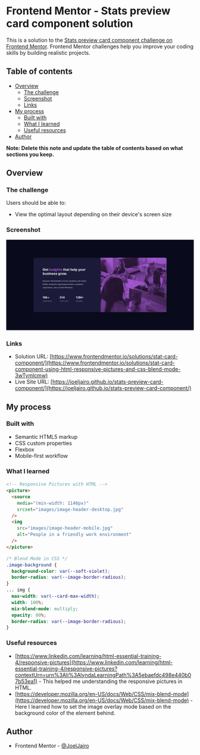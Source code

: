 # Frontend Mentor - Stats preview card component solution

This is a solution to the [Stats preview card component challenge on Frontend Mentor](https://www.frontendmentor.io/challenges/stats-preview-card-component-8JqbgoU62). Frontend Mentor challenges help you improve your coding skills by building realistic projects.

## Table of contents

- [Overview](#overview)
  - [The challenge](#the-challenge)
  - [Screenshot](#screenshot)
  - [Links](#links)
- [My process](#my-process)
  - [Built with](#built-with)
  - [What I learned](#what-i-learned)
  - [Useful resources](#useful-resources)
- [Author](#author)

**Note: Delete this note and update the table of contents based on what sections you keep.**

## Overview

### The challenge

Users should be able to:

- View the optimal layout depending on their device's screen size

### Screenshot

![](./screenshot.jpg)

### Links

- Solution URL: [https://www.frontendmentor.io/solutions/stat-card-component/](https://www.frontendmentor.io/solutions/stat-card-component-using-html-responsive-pictures-and-css-blend-mode-3wTymlcmw)
- Live Site URL: [https://joeljairo.github.io/stats-preview-card-component/](https://joeljairo.github.io/stats-preview-card-component/)

## My process

### Built with

- Semantic HTML5 markup
- CSS custom properties
- Flexbox
- Mobile-first workflow

### What I learned

```html
<!-- Responsive Pictures with HTML -->
<picture>
  <source
    media="(min-width: 1146px)"
    srcset="images/image-header-desktop.jpg"
  />
  <img
    src="images/image-header-mobile.jpg"
    alt="People in a friendly work environment"
  />
</picture>
```

```css
/* Blend Mode in CSS */
.image-background {
  background-color: var(--soft-violet);
  border-radius: var(--image-border-radious);
}
... img {
  max-width: var(--card-max-width);
  width: 100%;
  mix-blend-mode: multiply;
  opacity: 80%;
  border-radius: var(--image-border-radious);
}
```

### Useful resources

- [https://www.linkedin.com/learning/html-essential-training-4/responsive-pictures](https://www.linkedin.com/learning/html-essential-training-4/responsive-pictures?contextUrn=urn%3Ali%3AlyndaLearningPath%3A5ebaefdc498e440b07b53ea1) - This helped me understanding the responsive pictures in HTML.
- [https://developer.mozilla.org/en-US/docs/Web/CSS/mix-blend-mode](https://developer.mozilla.org/en-US/docs/Web/CSS/mix-blend-mode) - Here I learned how to set the image overlay mode based on the background color of the element behind.

## Author

- Frontend Mentor - [@JoelJairo](https://www.frontendmentor.io/profile/JoelJairo)
